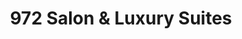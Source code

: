 ---
title: "972 Salon & Luxury Suites"
url: /addison/972-salon-and-luxury-suites/
shop: hairdresser
---